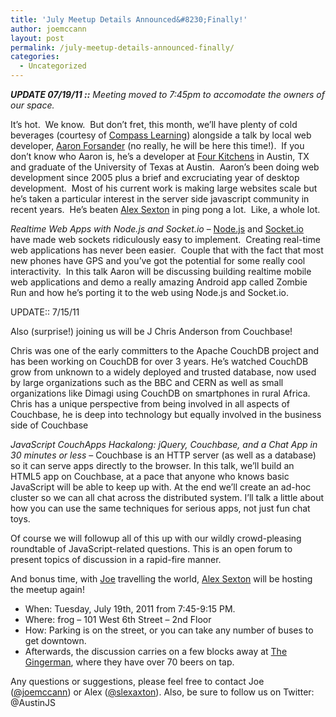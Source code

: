 ```yaml
---
title: 'July Meetup Details Announced&#8230;Finally!'
author: joemccann
layout: post
permalink: /july-meetup-details-announced-finally/
categories:
  - Uncategorized
---
```

***UPDATE 07/19/11 ::** Meeting moved to 7:45pm to accomodate the owners of our space.*

It&#8217;s hot.  We know.  But don&#8217;t fret, this month, we&#8217;ll have plenty of cold beverages (courtesy of [Compass Learning][1]) alongside a talk by local web developer, [Aaron Forsander][2] (no really, he will be here this time!).  If you don&#8217;t know who Aaron is, he&#8217;s a developer at [Four Kitchens][3] in Austin, TX and graduate of the University of Texas at Austin.  Aaron&#8217;s been doing web development since 2005 plus a brief and excruciating year of desktop development.  Most of his current work is making large websites scale but he&#8217;s taken a particular interest in the server side javascript community in recent years.  He&#8217;s beaten [Alex Sexton][4] in ping pong a lot.  Like, a whole lot.

*Realtime Web Apps with Node.js and Socket.io* – [Node.js][5] and [Socket.io][6] have made web sockets ridiculously easy to implement.  Creating real-time web applications has never been easier.  Couple that with the fact that most new phones have GPS and you&#8217;ve got the potential for some really cool interactivity.  In this talk Aaron will be discussing building realtime mobile web applications and demo a really amazing Android app called Zombie Run and how he&#8217;s porting it to the web using Node.js and Socket.io.

UPDATE:: 7/15/11

Also (surprise!) joining us will be J Chris Anderson from Couchbase!

Chris was one of the early committers to the Apache CouchDB project and has been working on CouchDB for over 3 years. He&#8217;s watched CouchDB grow from unknown to a widely deployed and trusted database, now used by large organizations such as the BBC and CERN as well as small organizations like Dimagi using CouchDB on smartphones in rural Africa. Chris has a unique perspective from being involved in all aspects of Couchbase, he is deep into technology but equally involved in the business side of Couchbase

*JavaScript CouchApps Hackalong: jQuery, Couchbase, and a Chat App in 30 minutes or less* – Couchbase is an HTTP server (as well as a database) so it can serve apps directly to the browser. In this talk, we&#8217;ll build an HTML5 app on Couchbase, at a pace that anyone who knows basic JavaScript will be able to keep up with. At the end we&#8217;ll create an ad-hoc cluster so we can all chat across the distributed system. I&#8217;ll talk a little about how you can use the same techniques for serious apps, not just fun chat toys.

Of course we will followup all of this up with our wildly crowd-pleasing roundtable of JavaScript-related questions. This is an open forum to present topics of discussion in a rapid-fire manner.

And bonus time, with [Joe][7] travelling the world, [Alex Sexton][8] will be hosting the meetup again!

  * When: Tuesday, July 19th, 2011 from 7:45-9:15 PM.
  * Where: frog – 101 West 6th Street – 2nd Floor
  * How: Parking is on the street, or you can take any number of buses to get downtown.
  * Afterwards, the discussion carries on a few blocks away at [The Gingerman][9], where they have over 70 beers on tap.

Any questions or suggestions, please feel free to contact Joe ([@joemccann][7]) or Alex ([@slexaxton][8]). Also, be sure to follow us on Twitter: @AustinJS

 [1]: http://www.compasslearningodyssey.com/
 [2]: http://twitter.com/AaronForsander
 [3]: http://fourkitchens.com/
 [4]: http://twitter.com/alexsexton
 [5]: http://node.js.org
 [6]: http://socket.io
 [7]: http://twitter.com/joemccann
 [8]: http://twitter.com/slexaxton
 [9]: http://gingermanpub.com/